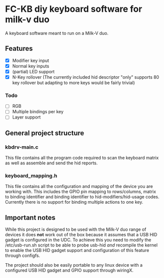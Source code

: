 # FC-KB diy keyboard software for milk-v duo
A keyboard software meant to run on a Milk-V duo.

## Features
- [x] Modifier key input
- [x] Normal key inputs
- [x] (partial) LED support
- [x] N-Key rollover (The currently included hid descriptor "only" supports 80 key rollover but adapting to more keys would be fairly trivial)
### Todo
- [ ] RGB
- [ ] Multiple bindings per key
- [ ] Layer support

## General project structure
### kbdrv-main.c
This file contains all the program code required to scan the keyboard matrix as well as assemble and send the hid reports.

### keyboard\_mapping.h
This file contains all the configuration and mapping of the device you are working with. This includes the GPIO pin mapping to rows/columns, matrix to binding
identifier and binding identifier to hid-modifiers/hid-usage codes. Currently there is no support for binding multiple actions to one key.

## Important notes

While this project is designed to be used with the Milk-V duo range of devices it does **not** work out of the box because it assumes that a USB HID gadget is
configured in the UDC. To achieve this you need to modify the /etc/usb-run.sh script to be able to probe usb-hid *and* recompile the kernel to enable the
USB HID gadget support and configuration of this feature through configfs.

The project should also be easily portable to any linux device with a configured USB HID gadget and GPIO support through wiringX.
